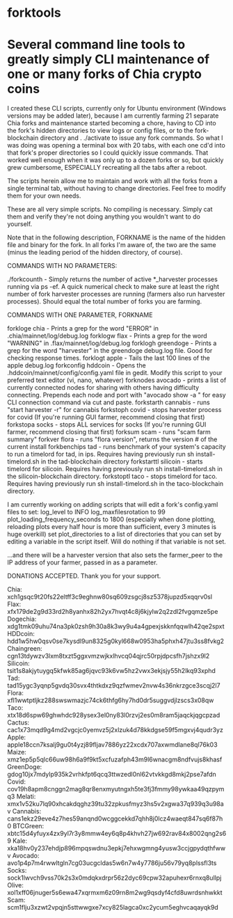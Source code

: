 # forktools
# Several command line tools to greatly simply CLI maintenance of one or many forks of Chia crypto coins

I created these CLI scripts, currently only for Ubuntu environment (Windows versions may be added later), because I am currently farming 21 separate Chia forks and maintenance
started becoming a chore, having to CD into the fork's hidden directories to view logs or config files, or to the fork-blockchain directory and . ./activate to issue any
fork commands.  So what I was doing was opening a terminal box with 20 tabs, with each one cd'd into that fork's proper directories so I could quickly issue commands.  That
worked well enough when it was only up to a dozen forks or so, but quickly grew cumbersome, ESPECIALLY recreating all the tabs after a reboot.

The scripts herein allow me to maintain and work with all the forks from a single terminal tab, without having to change directories.  Feel free to modify them for your 
own needs.

These are all very simple scripts.  No compiling is necessary.  Simply cat them and verify they're not doing anything you wouldn't want to do yourself.

Note that in the following description, FORKNAME is the name of the hidden file and binary for the fork.  In all forks I'm aware of, the two are the same (minus the leading
period of the hidden directory, of course).

COMMANDS WITH NO PARAMETERS:

./forkcounth        - Simply returns the number of active *_harvester processes running via ps -ef.  A quick numerical check to make sure at least the right number of 
                      fork harvester processes are running (farmers also run harvester processes).  Should equal the total number of forks you are farming.

COMMANDS WITH ONE PARAMETER, FORKNAME

forkloge chia         - Prints a grep for the word "ERROR" in .chia/mainnet/log/debug.log
forklogw flax         - Prints a grep for the word "WARNING" in .flax/mainnet/log/debug.log
forklogh greendoge    - Prints a grep for the word "harvester" in the greendoge debug.log file.  Good for checking response times.
forklogt apple        - Tails the last 100 lines of the apple debug.log
forkconfig hddcoin    - Opens the .hddcoin/mainnet/config/config.yaml file in gedit.  Modify this script to your preferred text editor (vi, nano, whatever)
forknodes avocado     - prints a list of currently connected nodes for sharing with others having difficulty connecting. 
                        Prepends each node and port with "avocado show -a " for easy CLI connection command via cut and paste.
forkstarth cannabis   - runs "start harvester -r" for cannabis
forkstoph covid       - stops harvester process for covid (If you're running GUI farmer, recommend closing that first)
forkstopa socks       - stops ALL services for socks (If you're running GUI farmer, recommend closing that first)
forksum scam          - runs "scam farm summary"
forkver flora         - runs "flora version", returns the version # of the current install
forkbenchips tad      - runs benchmark of your system's capacity to run a timelord for tad, in ips.  Requires having previously run sh install-timelord.sh in the 
                        tad-blockchain directory
forkstarttl silicoin  - starts timelord for silicoin.  Requires having previously run sh install-timelord.sh in the silicoin-blockchain directory.
forkstoptl taco       - stops timelord for taco.  Requires having previously run sh install-timelord.sh in the taco-blockchain directory.


I am currently working on adding scripts that will edit a fork's config.yaml files to set:
   log_level to INFO
   log_maxfilesrotation to 99
   plot_loading_frequency_seconds to 1800 (especially when done plotting, reloading plots every half hour is more than sufficient, every 3 minutes is huge overkill)
   set plot_directories to a list of directories that you can set by editing a variable in the script itself.  Will do nothing if that variable is not set.

...and there will be a harvester version that also sets the farmer_peer to the IP address of your farmer, passed in as a parameter.


DONATIONS ACCEPTED.  Thank you for your support.

Chia:        xch1gsqc9t20fs22eltff3c9eghnw80sq609zsgcj8sz5378jupzd5xqqrv0sl
Flax:        xfx179de2g9d33rd2h8yanhx82h2yx7hvqt4c8j6kjylw2q2zdl2fvgqmze5pe
Dogechia:    xdg1tmk09uhu74na3pk0zsh9h30a8k3wy9u4a4gpexjskknfqqwlh42qe2spxt
HDDcoin:     hdd1w5hw0qsv0se7kysdl9un8325g0kyl668w0953ha5phxh47jtu3ss8fvkg2
Chaingreen:  cgn13tdywzv3lxm8txzt5ggxvmzwjkxlhvcq04qjrc50rpjdpcsfh7jshzx9l2
Silicoin:    tsit1s8akjytuygq5kfwk85ag6jqvc93k6vw5hz2vwx3ekjsjy55h2lkq93xphd
Tad:         tad15ygc3yqnp5gvdq30svx4thtkdxz9qzfwmev2nvw4s36nkrzgce3scqj2l7             
Flora:       xfl1wwtptljkz288swswmazjc74ck6thfg6hy7hd0dr5suggvdjlzscs3x08qw
Taco:        xtx18d6spw69ghwhdc928ysex3el0ny83l0rzvj2es0m8ram5jaqckjqgcpzad
Cactus:      cac1x73mqd9g4md2vgcjc0yemvz5j2xlzuk4d78kkdgse59f5mgxvj4qudr3yz
Apple:       apple18ccn7ksalj9gu0t4yzj89fljav7886yz22xcdx707axwmdlane8ql76k03
Maize:       xmz1ep5p5qlc66uw98h6a9f9kt5xcfuzafph43m9l6wnacgm8ndfvujs8khasf
GreenDoge:   gdog10jx7mdylp935k2vrhkfpt6qcq3ttwzedl0nl62vtvkkgd8mkj2pse7afdn
Covid:       cov19h8apm8cnggn2mag8qr8enxmyutngxh5te3fj3fmmy98ywkaa49qzpymq3
Melati:      xmx1v52ku7lq90xhcakdqghz39tu32zpkusfmyz3hs5v2xgwa37q939q3u98av
Cannabis:    cans1ekz29eve4z7hes59anqnd0wcggcekkd7qhh8j0lcz4waeqt847sq6f87h0
BTCGreen:    xbtc15d4yfuyx4zx9yl7r3y8mmw4ey6q8p4khvh27jw692rav84x8002qng2s69
Kale:        xka18hv0y237ehdjp896mpqswdnu3epkj7ehxwgmng4yusw3ccjgpydqthfwwv
Avocado:     avo1p4p7m4rwwltgln7cg03ucgcldas5w6n7w4y7786ju56v79yq8plssfl3ts
Socks:       sock1lwvch9vss70k2s3x0mdqkxdrpr56z2dyc69cpw32apuhexr6rnxq8ullpj
Olive:       xol1xff06jnuger5s6ewa47xqrmxm6z09rn8m2wg9qsdyf4cfd8uwrdsnhwkkt
Scam:        scm1flju3xzwt2vpqjn5sttwwgxe7xcy825lagca0xc2ycum5eghvcaqayqk9d 

